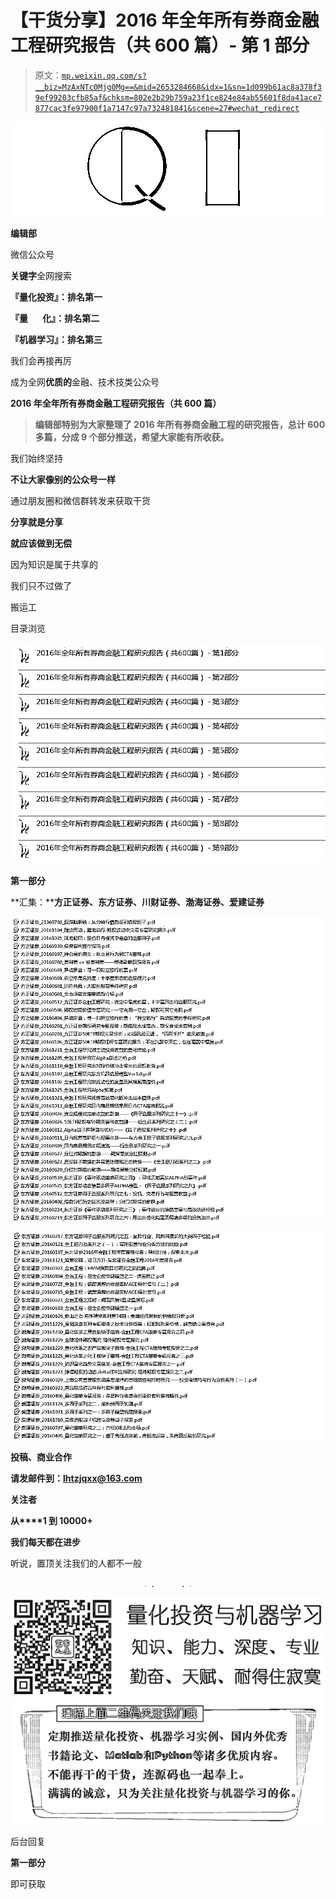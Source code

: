 # 【干货分享】2016 年全年所有券商金融工程研究报告（共 600 篇）- 第 1 部分

> 原文：[`mp.weixin.qq.com/s?__biz=MzAxNTc0Mjg0Mg==&mid=2653284668&idx=1&sn=1d099b61ac8a378f39ef99203cfb85af&chksm=802e2b29b759a23f1ce824e84ab55601f8da41ace7877cac3fe97900f1a7147c97a732481841&scene=27#wechat_redirect`](http://mp.weixin.qq.com/s?__biz=MzAxNTc0Mjg0Mg==&mid=2653284668&idx=1&sn=1d099b61ac8a378f39ef99203cfb85af&chksm=802e2b29b759a23f1ce824e84ab55601f8da41ace7877cac3fe97900f1a7147c97a732481841&scene=27#wechat_redirect)

![](img/cb3bd660442e6bc134fbecf2477c43d1.png)

**编辑部**

微信公众号

**关键字**全网搜索

**『量化投资』：排名第一**

**『量       化』：排名第二**

**『机器学习』：排名第三**

我们会再接再厉

成为全网**优质的**金融、技术技类公众号

**2016 年全年所有券商金融工程研究报告（共 600 篇）**

> **编辑部特别为大家整理了 2016 年所有券商金融工程的研究报告，总计 600 多篇，分成 9 个部分推送，希望大家能有所收获。**

我们始终坚持

**不让大家像别的公众号一样**

通过朋友圈和微信群转发来获取干货

**分享就是分享**

**就应该做到无偿**

因为知识是属于共享的

我们只不过做了

搬运工

目录浏览

![](img/5af8804a095f7c3f231fad168af1a3ee.png)

**第一部分**

**汇集：****方正证券、东方证券、川财证券、渤海证券、爱建证券**

![](img/f54ca496506368d3ae83c31d580458de.png)

![](img/e5107efc3bafd64e905a092c47aa2d35.png)

**投稿、商业合作**

**请发邮件到：lhtzjqxx@163.com**

**关注者**

**从****1 到 10000+**

**我们每天都在进步**

听说，置顶关注我们的人都不一般

![](img/74c285b465d1c5684165b6d5f0ebcd06.png)

**![](img/40429cd849aaf6f87544f9c00f4f92ad.png)**

后台回复

**第一部分**

即可获取